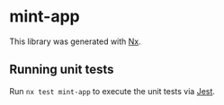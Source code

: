 # mint-app

This library was generated with [Nx](https://nx.dev).

## Running unit tests

Run `nx test mint-app` to execute the unit tests via [Jest](https://jestjs.io).
